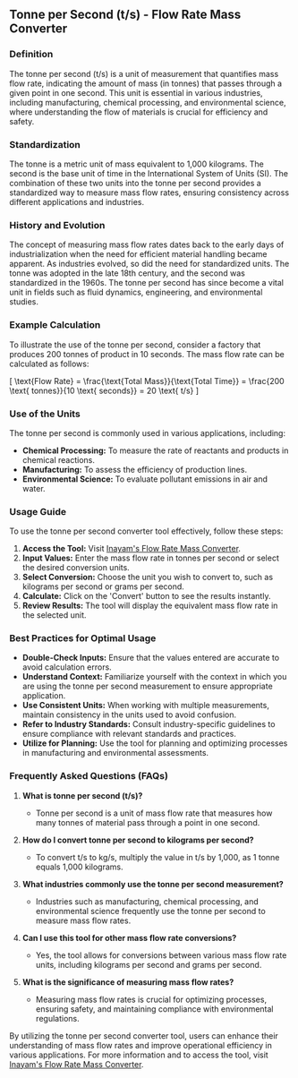 ## Tonne per Second (t/s) - Flow Rate Mass Converter

### Definition
The tonne per second (t/s) is a unit of measurement that quantifies mass flow rate, indicating the amount of mass (in tonnes) that passes through a given point in one second. This unit is essential in various industries, including manufacturing, chemical processing, and environmental science, where understanding the flow of materials is crucial for efficiency and safety.

### Standardization
The tonne is a metric unit of mass equivalent to 1,000 kilograms. The second is the base unit of time in the International System of Units (SI). The combination of these two units into the tonne per second provides a standardized way to measure mass flow rates, ensuring consistency across different applications and industries.

### History and Evolution
The concept of measuring mass flow rates dates back to the early days of industrialization when the need for efficient material handling became apparent. As industries evolved, so did the need for standardized units. The tonne was adopted in the late 18th century, and the second was standardized in the 1960s. The tonne per second has since become a vital unit in fields such as fluid dynamics, engineering, and environmental studies.

### Example Calculation
To illustrate the use of the tonne per second, consider a factory that produces 200 tonnes of product in 10 seconds. The mass flow rate can be calculated as follows:

\[
\text{Flow Rate} = \frac{\text{Total Mass}}{\text{Total Time}} = \frac{200 \text{ tonnes}}{10 \text{ seconds}} = 20 \text{ t/s}
\]

### Use of the Units
The tonne per second is commonly used in various applications, including:
- **Chemical Processing:** To measure the rate of reactants and products in chemical reactions.
- **Manufacturing:** To assess the efficiency of production lines.
- **Environmental Science:** To evaluate pollutant emissions in air and water.

### Usage Guide
To use the tonne per second converter tool effectively, follow these steps:
1. **Access the Tool:** Visit [Inayam's Flow Rate Mass Converter](https://www.inayam.co/unit-converter/flow_rate_mass).
2. **Input Values:** Enter the mass flow rate in tonnes per second or select the desired conversion units.
3. **Select Conversion:** Choose the unit you wish to convert to, such as kilograms per second or grams per second.
4. **Calculate:** Click on the 'Convert' button to see the results instantly.
5. **Review Results:** The tool will display the equivalent mass flow rate in the selected unit.

### Best Practices for Optimal Usage
- **Double-Check Inputs:** Ensure that the values entered are accurate to avoid calculation errors.
- **Understand Context:** Familiarize yourself with the context in which you are using the tonne per second measurement to ensure appropriate application.
- **Use Consistent Units:** When working with multiple measurements, maintain consistency in the units used to avoid confusion.
- **Refer to Industry Standards:** Consult industry-specific guidelines to ensure compliance with relevant standards and practices.
- **Utilize for Planning:** Use the tool for planning and optimizing processes in manufacturing and environmental assessments.

### Frequently Asked Questions (FAQs)

1. **What is tonne per second (t/s)?**
   - Tonne per second is a unit of mass flow rate that measures how many tonnes of material pass through a point in one second.

2. **How do I convert tonne per second to kilograms per second?**
   - To convert t/s to kg/s, multiply the value in t/s by 1,000, as 1 tonne equals 1,000 kilograms.

3. **What industries commonly use the tonne per second measurement?**
   - Industries such as manufacturing, chemical processing, and environmental science frequently use the tonne per second to measure mass flow rates.

4. **Can I use this tool for other mass flow rate conversions?**
   - Yes, the tool allows for conversions between various mass flow rate units, including kilograms per second and grams per second.

5. **What is the significance of measuring mass flow rates?**
   - Measuring mass flow rates is crucial for optimizing processes, ensuring safety, and maintaining compliance with environmental regulations.

By utilizing the tonne per second converter tool, users can enhance their understanding of mass flow rates and improve operational efficiency in various applications. For more information and to access the tool, visit [Inayam's Flow Rate Mass Converter](https://www.inayam.co/unit-converter/flow_rate_mass).